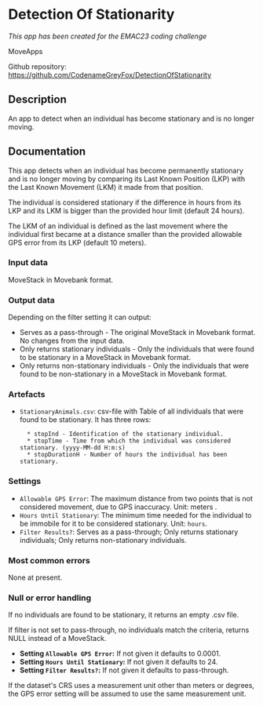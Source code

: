 # Detection Of Stationarity

*This app has been created for the EMAC23 coding challenge*

MoveApps

Github repository: https://github.com/CodenameGreyFox/DetectionOfStationarity

## Description
An app to detect when an individual has become stationary and is no longer moving.

## Documentation
This app detects when an individual has become permanently stationary and is no longer moving by comparing its Last Known Position (LKP) with the Last Known Movement (LKM) it made from that position.

The individual is considered stationary if the difference in hours from its LKP and its LKM is bigger than the provided hour limit (default 24 hours).

The LKM of an individual is defined as the last movement where the individual first became at a distance smaller than the provided allowable GPS error from its LKP (default 10 meters).

### Input data
MoveStack in Movebank format.

### Output data
Depending on the filter setting it can output:
* Serves as a pass-through - The original MoveStack in Movebank format. No changes from the input data.
* Only returns stationary individuals - Only the individuals that were found to be stationary in a MoveStack in Movebank format.
* Only returns non-stationary individuals - Only the individuals that were found to be non-stationary in a MoveStack in Movebank format. 

### Artefacts
* `StationaryAnimals.csv`: csv-file with Table of all individuals that were found to be stationary. It has three rows:

		* stopInd - Identification of the stationary individual.
		* stopTime - Time from which the individual was considered stationary. (yyyy-MM-dd H:m:s)
		* stopDurationH - Number of hours the individual has been stationary.

### Settings 

* `Allowable GPS Error`: The maximum distance from two points that is not considered movement, due to GPS inaccuracy. Unit: meters .
* `Hours Until Stationary`: The minimum time needed for the individual to be immobile for it to be considered stationary. Unit: `hours`.
* `Filter Results?`: Serves as a pass-through; Only returns stationary individuals; Only returns non-stationary individuals.

### Most common errors
None at present.

### Null or error handling
If no individuals are found to be stationary, it returns an empty .csv file.

If filter is not set to pass-through, no individuals match the criteria, returns NULL instead of a MoveStack.

* **Setting `Allowable GPS Error`:** If not given it defaults to 0.0001.
* **Setting `Hours Until Stationary`:** If not given it defaults to 24.
* **Setting `Filter Results?`:** If not given it defaults to pass-through.

If the dataset's CRS uses a measurement unit other than meters or degrees, the GPS error setting will be assumed to use the same measurement unit.
